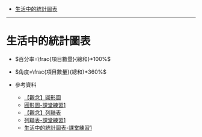 * [生活中的統計圖表](#生活中的統計圖表)

---

# 生活中的統計圖表

- $百分率=\frac{項目數量}{總和}*100%$
- $角度=\frac{項目數量}{總和}*360%$

- 參考資料
  - [【觀念】圓形圖](https://www.youtube.com/watch?v=aIaCnOhSFNY "【觀念】圓形圖")
  - [圓形圖-課堂練習1](https://www.junyiacademy.org/article/e153b31994d5428abd1354175c41be6f "圓形圖-課堂練習1")
  - [【觀念】列聯表](https://www.youtube.com/watch?v=ZolZ4aIELU8 "【觀念】列聯表")
  - [列聯表-課堂練習1](https://www.junyiacademy.org/article/1971f3f1408a468b940e1706f18ce5f1 "列聯表-課堂練習1")
  - [生活中的統計圖表-課堂練習1](https://www.junyiacademy.org/article/a11bdd5e81bb4b7ca9e7cc9a5310e7b0 "生活中的統計圖表-課堂練習1")